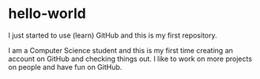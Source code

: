 # hello-world
I just started to use (learn) GitHub and this is my first repository.

I am a Computer Science student and this is my first time creating an account on GitHub and checking things out.
I like to work on more projects on people and have fun on GitHub.
